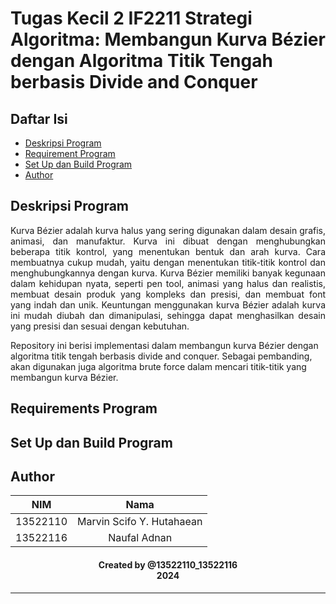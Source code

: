 # Tugas Kecil 2 IF2211 Strategi Algoritma: Membangun Kurva Bézier dengan Algoritma Titik Tengah berbasis Divide and Conquer

## **Daftar Isi**

- [Deskripsi Program](#deskripsi-program)
- [Requirement Program](#requirements-program)
- [Set Up dan Build Program](#set-up-dan-build-program)
- [Author](#author)

## **Deskripsi Program**

<p align="justify">
Kurva Bézier adalah kurva halus yang sering digunakan dalam desain grafis, animasi, dan manufaktur. Kurva ini dibuat dengan menghubungkan beberapa titik kontrol, yang menentukan bentuk dan arah kurva. Cara membuatnya cukup mudah, yaitu dengan menentukan titik-titik kontrol dan menghubungkannya dengan kurva. Kurva Bézier memiliki banyak kegunaan dalam kehidupan nyata, seperti pen tool, animasi yang halus dan realistis, membuat desain produk yang kompleks dan presisi, dan membuat font yang indah dan unik. Keuntungan menggunakan kurva Bézier adalah kurva ini mudah diubah dan dimanipulasi, sehingga dapat menghasilkan desain yang presisi dan sesuai dengan kebutuhan.

Repository ini berisi implementasi dalam membangun kurva Bézier dengan algoritma titik tengah berbasis divide and conquer. Sebagai pembanding, akan digunakan juga algoritma brute force dalam mencari titik-titik yang membangun kurva Bézier.

</p>

## **Requirements Program**

## **Set Up dan Build Program**

## **Author**

|   NIM    |           Nama           |
| :------: | :----------------------: |
| 13522110 | Marvin Scifo Y. Hutahaean  |
| 13522116 |       Naufal Adnan       |

<h4 align="center">
  Created by @13522110_13522116<br/>
  2024
</h4>
<hr>
